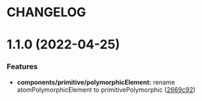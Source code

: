 # CHANGELOG

# 1.1.0 (2022-04-25)


### Features

* **components/primitive/polymorphicElement:** rename atomPolymorphicElement to primitivePolymorphic ([2669c92](https://github.com/SUI-Components/sui-components/commit/2669c926398c49a05c327665cc51058a7536d9ae))



